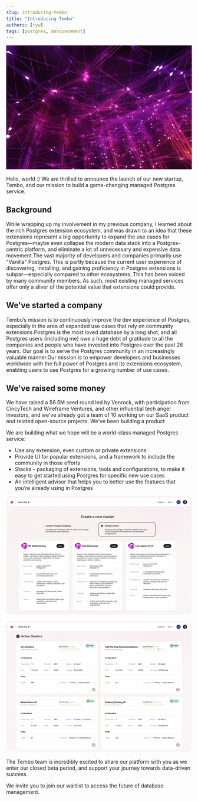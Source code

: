 ```yaml
---
slug: introducing-tembo
title: "Introducing Tembo"
authors: [ryw]
tags: [postgres, announcement]
---
```


![pink nodes](./db_pink_nodes.png)

Hello, world :) We are thrilled to announce the launch of our new startup, Tembo, and our mission to build a game-changing managed Postgres service.

## Background

While wrapping up my involvement in my previous company, I learned about the rich Postgres extension ecosystem, and was drawn to an idea that these extensions represent a big opportunity to expand the use cases for Postgres—maybe even collapse the modern data stack into a Postgres-centric platform, and eliminate a lot of unnecessary and expensive data movement.The vast majority of developers and companies primarily use "Vanilla" Postgres. This is partly because the current user experience of discovering, installing, and gaining proficiency in Postgres extensions is subpar—especially compared to other ecosystems. This has been voiced by many community members. As such, most existing managed services offer only a sliver of the potential value that extensions could provide.

## We've started a company

Tembo’s mission is to continuously improve the dev experience of Postgres, especially in the area of expanded use cases that rely on community extensions.Postgres is the most loved database by a long shot, and all Postgres users (including me) owe a huge debt of gratitude to all the companies and people who have invested into Postgres over the past 26 years. Our goal is to serve the Postgres community in an increasingly valuable manner.Our mission is to empower developers and businesses worldwide with the full power of Postgres and its extensions ecosystem, enabling users to use Postgres for a growing number of use cases.

## We've raised some money

We have raised a $6.5M seed round led by Venrock, with participation from CincyTech and Wireframe Ventures, and other influential tech angel investors, and we've already got a team of 10 working on our SaaS product and related open-source projects.
We've been building a product

We are building what we hope will be a world-class managed Postgres service:

* Use any extension, even custom or private extensions
* Provide UI for popular extensions, and a framework to include the community in those efforts
* Stacks - packaging of extensions, tools and configurations, to make it easy to get started using Postgres for specific new use cases
* An intelligent advisor that helps you to better use the features that you’re already using in Postgres

![create cluster](./create_cluster.jpg)

![org home](./org_home.jpg)

The Tembo team is incredibly excited to share our platform with you as we enter our closed beta period, and support your journey towards data-driven success. 

We invite you to join our waitlist to access the future of database management.